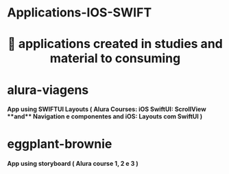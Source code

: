 # Applications-IOS-SWIFT


<h1 align="center">
    <p align="center">🚀 applications created in studies and material to consuming </p>
</h1>

# alura-viagens
<h4> App using SWIFTUI Layouts ( Alura Courses: iOS SwiftUI: ScrollView **and** Navigation e componentes and iOS: Layouts com SwiftUI )  </h4>


# eggplant-brownie
<h4> App using storyboard ( Alura course 1, 2 e 3 ) </h4>





